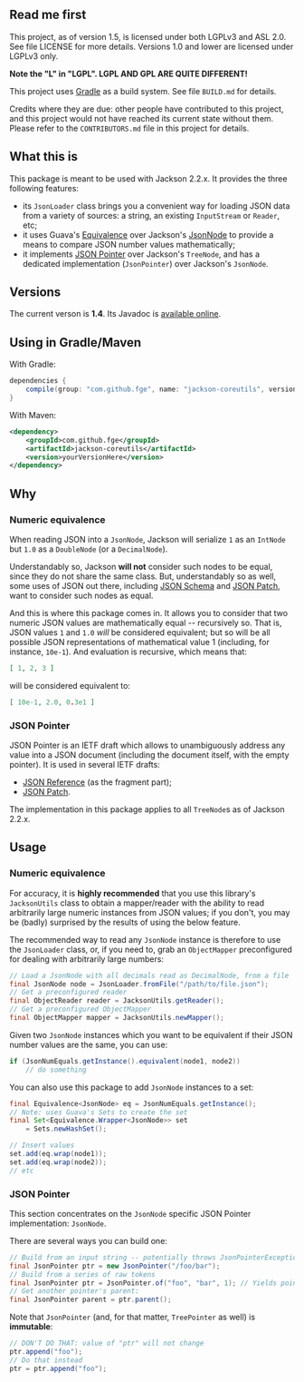 ## Read me first

This project, as of version 1.5, is licensed under both LGPLv3 and ASL 2.0. See
file LICENSE for more details. Versions 1.0 and lower are licensed under LGPLv3
only.

**Note the "L" in "LGPL". LGPL AND GPL ARE QUITE DIFFERENT!**

This project uses [Gradle](http://www.gradle.org) as a build system. See file `BUILD.md` for
details.

Credits where they are due: other people have contributed to this project, and this project would
not have reached its current state without them. Please refer to the `CONTRIBUTORS.md` file in this
project for details.

## What this is

This package is meant to be used with Jackson 2.2.x. It provides the three following features:

* its `JsonLoader` class brings you a convenient way for loading JSON data from
  a variety of sources: a string, an existing `InputStream` or `Reader`, etc;
* it uses Guava's
  [Equivalence](http://docs.guava-libraries.googlecode.com/git/javadoc/com/google/common/base/Equivalence.html)
  over Jackson's
  [JsonNode](http://fasterxml.github.com/jackson-databind/javadoc/2.2.0/com/fasterxml/jackson/databind/JsonNode.html)
  to provide a means to compare JSON number values mathematically;
* it implements [JSON Pointer](http://tools.ietf.org/html/rfc6901)
  over Jackson's `TreeNode`, and has a dedicated implementation (`JsonPointer`)
  over Jackson's `JsonNode`.

## Versions

The current verson is **1.4**. Its Javadoc is [available
online](http://fge.github.io/jackson-coreutils/index.html).

## Using in Gradle/Maven

With Gradle:

```groovy
dependencies {
    compile(group: "com.github.fge", name: "jackson-coreutils", version: "yourVersionHere");
}
```

With Maven:

```xml
<dependency>
    <groupId>com.github.fge</groupId>
    <artifactId>jackson-coreutils</artifactId>
    <version>yourVersionHere</version>
</dependency>
```

## Why

### Numeric equivalence

When reading JSON into a `JsonNode`, Jackson will serialize `1` as an `IntNode` but `1.0` as a
`DoubleNode` (or a `DecimalNode`).

Understandably so, Jackson <b>will not</b> consider such nodes to be equal, since they do not share
the same class. But, understandably so as well, some uses of JSON out there, including [JSON
Schema](http://tools.ietf.org/html/draft-zyp-json-schema-04) and [JSON
Patch](http://tools.ietf.org/html/rfc6902), want to consider such nodes as equal.

And this is where this package comes in. It allows you to consider that two numeric JSON values are
mathematically equal -- recursively so. That is, JSON values `1` and `1.0` _will_ be considered
equivalent; but so will be all possible JSON representations of mathematical value 1 (including, for
instance, `10e-1`). And evaluation is recursive, which means that:

```json
[ 1, 2, 3 ]
```

will be considered equivalent to:

```json
[ 10e-1, 2.0, 0.3e1 ]
```

### JSON Pointer

JSON Pointer is an IETF draft which allows to unambiguously address any value into a JSON document
(including the document itself, with the empty pointer). It is used in several IETF drafts:

* [JSON Reference](http://tools.ietf.org/html/draft-pbryan-zyp-json-ref-03) (as the fragment part);
* [JSON Patch](http://tools.ietf.org/html/rfc6902).

The implementation in this package applies to all `TreeNode`s as of Jackson 2.2.x.

## Usage

### Numeric equivalence

For accuracy, it is **highly recommended** that you use this library's `JacksonUtils` class to
obtain a mapper/reader with the ability to read arbitrarily large numeric instances from JSON
values; if you don't, you may be (badly) surprised by the results of using the below feature.

The recommended way to read any `JsonNode` instance is therefore to use the `JsonLoader` class, or,
if you need to, grab an `ObjectMapper` preconfigured for dealing with arbitrarily large numbers:

```java
// Load a JsonNode with all decimals read as DecimalNode, from a file
final JsonNode node = JsonLoader.fromFile("/path/to/file.json");
// Get a preconfigured reader
final ObjectReader reader = JacksonUtils.getReader();
// Get a preconfigured ObjectMapper
final ObjectMapper mapper = JacksonUtils.newMapper();
```

Given two `JsonNode` instances which you want to be equivalent if their JSON number values are the
same, you can use:

```java
if (JsonNumEquals.getInstance().equivalent(node1, node2))
    // do something
```

You can also use this package to add `JsonNode` instances to a set:

```java
final Equivalence<JsonNode> eq = JsonNumEquals.getInstance();
// Note: uses Guava's Sets to create the set
final Set<Equivalence.Wrapper<JsonNode>> set
    = Sets.newHashSet();

// Insert values
set.add(eq.wrap(node1));
set.add(eq.wrap(node2));
// etc
```

### JSON Pointer

This section concentrates on the `JsonNode` specific JSON Pointer implementation: `JsonNode`.

There are several ways you can build one:

```java
// Build from an input string -- potentially throws JsonPointerException on malformed inputs
final JsonPointer ptr = new JsonPointer("/foo/bar");
// Build from a series of raw tokens
final JsonPointer ptr = JsonPointer.of("foo", "bar", 1); // Yields pointer "/foo/bar/1"
// Get another pointer's parent:
final JsonPointer parent = ptr.parent();
```

Note that `JsonPointer` (and, for that matter, `TreePointer` as well) is **immutable**:

```java
// DON'T DO THAT: value of "ptr" will not change
ptr.append("foo");
// Do that instead
ptr = ptr.append("foo");
```


